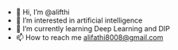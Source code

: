 - 👋 Hi, I’m @alifthi
- 👀 I’m interested in artificial intelligence
- 🌱 I’m currently learning Deep Learning and DIP
- 📫 How to reach me alifathi8008@gmail.com

<!---
alifth54/alifth54 is a ✨ special ✨ repository because its `README.md` (this file) appears on your GitHub profile.
You can click the Preview link to take a look at your changes.
--->
